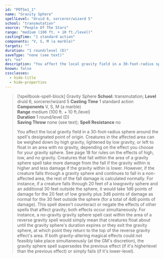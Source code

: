 ```yaml
---
id: "POTSe1_1"
name: "Gravity Sphere"
spellLevel: "druid 6, sorcerer/wizard 5"
school: "transmutation"
source: "People Of The Stars"
range: "medium (100 ft. + 10 ft./level)"
castingTime: "1 standard action"
components: "V, S, M (a marble)"
targets: ""
duration: "1 round/level (D)"
saveType: "none (see text)"
sr: "no"
description: "You affect the local gravity field in a 30-foot-radius sphere around the spell's designated point of origin. Creatures in the affected area can be weighed down by high gravity, lightened by low gravity, or left to float in an area with no gravity, depending on the effect you choose for your gravity sphere. See page 18 for rules on the effects of high, low, and no gravity.  Creatures that fall within the area of a gravity sphere spell take more damage from the fall if the gravity within is higher and less damage if the gravity within is lower. However, if the creature falls through a gravity sphere and continues to fall in a non-affected area, the rest of the fall damage is calculated normally. For instance, if a creature falls through 20 feet of a lowgravity sphere and an additional 30 feet outside the sphere, it would take 1d6 points of damage for the 20 feet of low gravity plus 3d6 points of damage as normal for the 30 feet outside the sphere (for a total of 4d6 points of damage).  This spell doesn't counteract or negate the effects of other spells that affect gravity; both effects occur simultaneously. For instance, a no-gravity gravity sphere spell cast within the area of a reverse gravity spell would simply mean that creatures float about until the gravity sphere's duration expires or they exit the gravity sphere, at which point they return to the top of the reverse gravity effect's area. If both gravity-altering magical effects could not feasibly take place simultaneously (at the GM's discretion), the gravity sphere spell supersedes the previous effect (if it's higherlevel than the previous effect) or simply fails (if it's lower-level)."
known: false
cssclasses:
  - hide-title
  - hide-properties
---
```


> [!spellbook-spell-block] Gravity Sphere
> **School:** transmutation; **Level** druid 6, sorcerer/wizard 5
> **Casting Time** 1 standard action  
> **Components** V, S, M (a marble)  
> **Range** medium (100 ft. + 10 ft./level)  
> **Duration** 1 round/level (D)  
> **Saving Throw** none (see text); **Spell Resistance** no
> 
> You affect the local gravity field in a 30-foot-radius sphere around the spell's designated point of origin. Creatures in the affected area can be weighed down by high gravity, lightened by low gravity, or left to float in an area with no gravity, depending on the effect you choose for your gravity sphere. See page 18 for rules on the effects of high, low, and no gravity.  Creatures that fall within the area of a gravity sphere spell take more damage from the fall if the gravity within is higher and less damage if the gravity within is lower. However, if the creature falls through a gravity sphere and continues to fall in a non-affected area, the rest of the fall damage is calculated normally. For instance, if a creature falls through 20 feet of a lowgravity sphere and an additional 30 feet outside the sphere, it would take 1d6 points of damage for the 20 feet of low gravity plus 3d6 points of damage as normal for the 30 feet outside the sphere (for a total of 4d6 points of damage).  This spell doesn't counteract or negate the effects of other spells that affect gravity; both effects occur simultaneously. For instance, a no-gravity gravity sphere spell cast within the area of a reverse gravity spell would simply mean that creatures float about until the gravity sphere's duration expires or they exit the gravity sphere, at which point they return to the top of the reverse gravity effect's area. If both gravity-altering magical effects could not feasibly take place simultaneously (at the GM's discretion), the gravity sphere spell supersedes the previous effect (if it's higherlevel than the previous effect) or simply fails (if it's lower-level).
